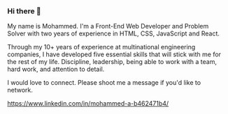 ### Hi there 👋

My name is Mohammed. I'm a Front-End Web Developer and Problem Solver with two years of experience in HTML, CSS, JavaScript and React.

Through my 10+ years of experience at multinational engineering companies, I have developed five essential skills that will stick with me for the rest of my life. Discipline, leadership, being able to work with a team, hard work, and attention to detail.

I would love to connect. Please shoot me a message if you'd like to network.

https://www.linkedin.com/in/mohammed-a-b462471b4/
